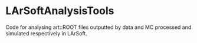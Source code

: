# LArSoftAnalysisTools
Code for analysing art::ROOT files outputted by data and MC processed and simulated respectively in LArSoft.
